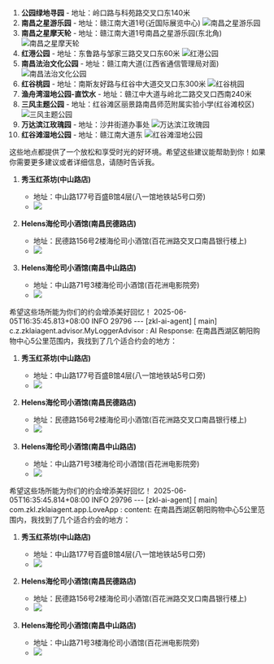 
1. **公园绿地寻园** - 地址：岭口路与科苑路交叉口东140米
2. **南昌之星游乐园** - 地址：赣江南大道1号(近国际展览中心) ![南昌之星游乐园](http://store.is.autonavi.com/showpic/913157b9c506d322f61cbe1640e94728)
3. **南昌之星摩天轮** - 地址：赣江南大道1号南昌之星游乐园(东北角) ![南昌之星摩天轮](http://store.is.autonavi.com/showpic/5db7aa0465bd5464040d258cf0d06b22)
4. **红港公园** - 地址：东鲁路与邹家三路交叉口东60米 ![红港公园](http://store.is.autonavi.com/showpic/fa5d3ff1c52a7fc52425b49a6544f1bf)
5. **南昌法治文化公园** - 地址：赣江南大道(江西省通信管理局对面) ![南昌法治文化公园](http://store.is.autonavi.com/showpic/c11bc80e0052e5a46368effcfd2368da)
6. **红谷桃园** - 地址：南斯友好路与红谷中大道交叉口东300米 ![红谷桃园](http://store.is.autonavi.com/showpic/5404117aa3101284fe51672f)
7. **渔舟湾湿地公园-直饮水** - 地址：赣江中大道与岭北二路交叉口西南240米
8. **三风主题公园** - 地址：红谷滩区丽景路南昌师范附属实验小学(红谷滩校区) ![三风主题公园](http://store.is.autonavi.com/showpic/a935807efcd721de38b3d9ed8e40ef0d)
9. **万达滨江玫瑰园** - 地址：沙井街道办事处 ![万达滨江玫瑰园](http://store.is.autonavi.com/showpic/4c9502cc1e34029eb97a96bd73c590e2)
10. **红谷滩湿地公园** - 地址：赣江南大道东 ![红谷滩湿地公园](https://aos-comment.amap.com/B0FFFEIKK3/comment/747970EA_21D6_4A5F_BBAD_82B88D33A440_L0_001_IMG_0469_1658298886275_4438ab3f.JPG)

这些地点都提供了一个放松和享受时光的好环境。希望这些建议能帮助到你！如果你需要更多建议或者详细信息，请随时告诉我。

1. **秀玉红茶坊(中山路店)**
    - 地址：中山路177号百盛B馆4层(八一馆地铁站5号口旁)
    - ![](http://store.is.autonavi.com/showpic/549aaa26356684189ed022e348a3c4a7)

2. **Helens海伦司小酒馆(南昌民德路店)**
    - 地址：民德路156号2楼海伦司小酒馆(百花洲路交叉口南昌银行楼上)
    - ![](https://aos-comment.amap.com/B0FFF0EGZI/comment/2cdb452f0d032eabee7a8f668747f3a1_2048_2048_80.jpg)

3. **Helens海伦司小酒馆(南昌中山路店)**
    - 地址：中山路71号3楼海伦司小酒馆(百花洲电影院旁)
    - ![](http://store.is.autonavi.com/showpic/d59fd0a3efbd75e59bf64414ca18f532)

希望这些场所能为你们的约会增添美好回忆！
2025-06-05T16:35:45.813+08:00  INFO 29796 --- [zkl-ai-agent] [           main] c.z.zklaiagent.advisor.MyLoggerAdvisor   : AI Response: 在南昌西湖区朝阳购物中心5公里范围内，我找到了几个适合约会的地方：

1. **秀玉红茶坊(中山路店)**
    - 地址：中山路177号百盛B馆4层(八一馆地铁站5号口旁)
    - ![](http://store.is.autonavi.com/showpic/549aaa26356684189ed022e348a3c4a7)

2. **Helens海伦司小酒馆(南昌民德路店)**
    - 地址：民德路156号2楼海伦司小酒馆(百花洲路交叉口南昌银行楼上)
    - ![](https://aos-comment.amap.com/B0FFF0EGZI/comment/2cdb452f0d032eabee7a8f668747f3a1_2048_2048_80.jpg)

3. **Helens海伦司小酒馆(南昌中山路店)**
    - 地址：中山路71号3楼海伦司小酒馆(百花洲电影院旁)
    - ![](http://store.is.autonavi.com/showpic/d59fd0a3efbd75e59bf64414ca18f532)

希望这些场所能为你们的约会增添美好回忆！
2025-06-05T16:35:45.814+08:00  INFO 29796 --- [zkl-ai-agent] [           main] com.zkl.zklaiagent.app.LoveApp           : content: 在南昌西湖区朝阳购物中心5公里范围内，我找到了几个适合约会的地方：

1. **秀玉红茶坊(中山路店)**
    - 地址：中山路177号百盛B馆4层(八一馆地铁站5号口旁)
    - ![](http://store.is.autonavi.com/showpic/549aaa26356684189ed022e348a3c4a7)

2. **Helens海伦司小酒馆(南昌民德路店)**
    - 地址：民德路156号2楼海伦司小酒馆(百花洲路交叉口南昌银行楼上)
    - ![](https://aos-comment.amap.com/B0FFF0EGZI/comment/2cdb452f0d032eabee7a8f668747f3a1_2048_2048_80.jpg)

3. **Helens海伦司小酒馆(南昌中山路店)**
    - 地址：中山路71号3楼海伦司小酒馆(百花洲电影院旁)
    - ![](http://store.is.autonavi.com/showpic/d59fd0a3efbd75e59bf64414ca18f532)